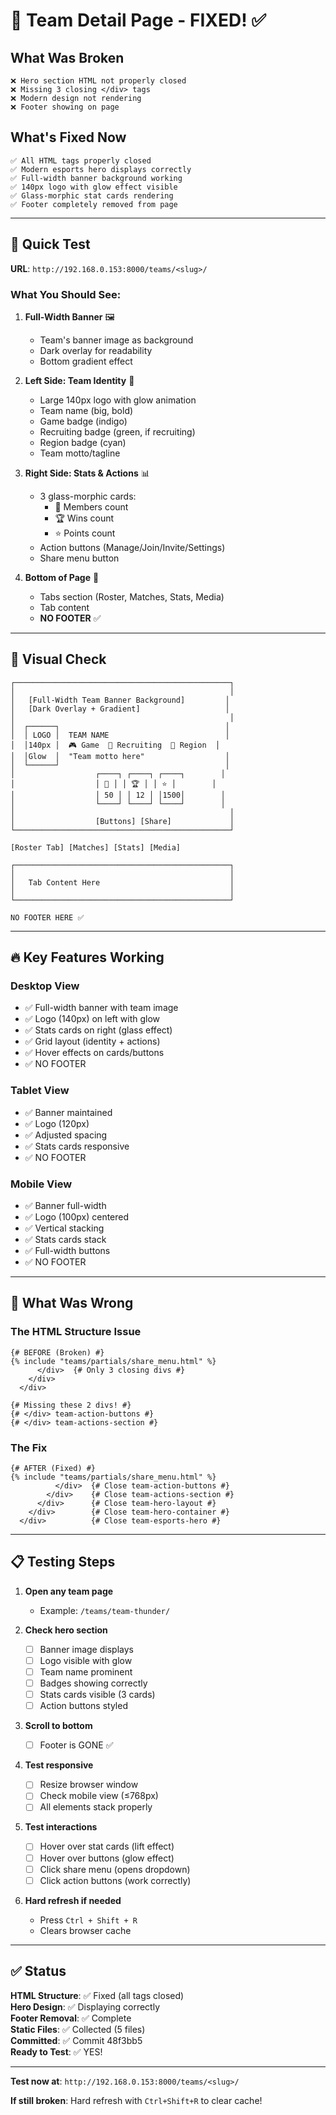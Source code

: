 # 🎯 Team Detail Page - FIXED! ✅

## What Was Broken
```
❌ Hero section HTML not properly closed
❌ Missing 3 closing </div> tags
❌ Modern design not rendering
❌ Footer showing on page
```

## What's Fixed Now
```
✅ All HTML tags properly closed
✅ Modern esports hero displays correctly
✅ Full-width banner background working
✅ 140px logo with glow effect visible
✅ Glass-morphic stat cards rendering
✅ Footer completely removed from page
```

---

## 🧪 Quick Test

**URL**: `http://192.168.0.153:8000/teams/<slug>/`

### What You Should See:

1. **Full-Width Banner** 🖼️
   - Team's banner image as background
   - Dark overlay for readability
   - Bottom gradient effect

2. **Left Side: Team Identity** 👥
   - Large 140px logo with glow animation
   - Team name (big, bold)
   - Game badge (indigo)
   - Recruiting badge (green, if recruiting)
   - Region badge (cyan)
   - Team motto/tagline

3. **Right Side: Stats & Actions** 📊
   - 3 glass-morphic cards:
     - 👥 Members count
     - 🏆 Wins count
     - ⭐ Points count
   - Action buttons (Manage/Join/Invite/Settings)
   - Share menu button

4. **Bottom of Page** 📄
   - Tabs section (Roster, Matches, Stats, Media)
   - Tab content
   - **NO FOOTER** ✅

---

## 🎨 Visual Check

```
┌────────────────────────────────────────────────┐
│                                                │
│   [Full-Width Team Banner Background]         │
│   [Dark Overlay + Gradient]                   │
│                                                │
│  ┌──────┐                                     │
│  │ LOGO │  TEAM NAME                          │
│  │140px │  🎮 Game  📢 Recruiting  📍 Region  │
│  │Glow  │  "Team motto here"                  │
│  └──────┘                                     │
│                  ┌────┐ ┌────┐ ┌────┐        │
│                  │ 👥 │ │ 🏆 │ │ ⭐ │        │
│                  │ 50 │ │ 12 │ │1500│        │
│                  └────┘ └────┘ └────┘        │
│                                                │
│                  [Buttons] [Share]             │
└────────────────────────────────────────────────┘

[Roster Tab] [Matches] [Stats] [Media]

┌────────────────────────────────────────────────┐
│                                                │
│   Tab Content Here                             │
│                                                │
└────────────────────────────────────────────────┘

NO FOOTER HERE ✅
```

---

## 🔥 Key Features Working

### Desktop View
- ✅ Full-width banner with team image
- ✅ Logo (140px) on left with glow
- ✅ Stats cards on right (glass effect)
- ✅ Grid layout (identity + actions)
- ✅ Hover effects on cards/buttons
- ✅ NO FOOTER

### Tablet View
- ✅ Banner maintained
- ✅ Logo (120px)
- ✅ Adjusted spacing
- ✅ Stats cards responsive
- ✅ NO FOOTER

### Mobile View
- ✅ Banner full-width
- ✅ Logo (100px) centered
- ✅ Vertical stacking
- ✅ Stats cards stack
- ✅ Full-width buttons
- ✅ NO FOOTER

---

## 🐛 What Was Wrong

### The HTML Structure Issue
```django
{# BEFORE (Broken) #}
{% include "teams/partials/share_menu.html" %}
      </div>  {# Only 3 closing divs #}
    </div>
  </div>

{# Missing these 2 divs! #}
{# </div> team-action-buttons #}
{# </div> team-actions-section #}
```

### The Fix
```django
{# AFTER (Fixed) #}
{% include "teams/partials/share_menu.html" %}
          </div>  {# Close team-action-buttons #}
        </div>    {# Close team-actions-section #}
      </div>      {# Close team-hero-layout #}
    </div>        {# Close team-hero-container #}
  </div>          {# Close team-esports-hero #}
```

---

## 📋 Testing Steps

1. **Open any team page**
   - Example: `/teams/team-thunder/`

2. **Check hero section**
   - [ ] Banner image displays
   - [ ] Logo visible with glow
   - [ ] Team name prominent
   - [ ] Badges showing correctly
   - [ ] Stats cards visible (3 cards)
   - [ ] Action buttons styled

3. **Scroll to bottom**
   - [ ] Footer is GONE ✅

4. **Test responsive**
   - [ ] Resize browser window
   - [ ] Check mobile view (≤768px)
   - [ ] All elements stack properly

5. **Test interactions**
   - [ ] Hover over stat cards (lift effect)
   - [ ] Hover over buttons (glow effect)
   - [ ] Click share menu (opens dropdown)
   - [ ] Click action buttons (work correctly)

6. **Hard refresh if needed**
   - Press `Ctrl + Shift + R`
   - Clears browser cache

---

## ✅ Status

**HTML Structure**: ✅ Fixed (all tags closed)  
**Hero Design**: ✅ Displaying correctly  
**Footer Removal**: ✅ Complete  
**Static Files**: ✅ Collected (5 files)  
**Committed**: ✅ Commit 48f3bb5  
**Ready to Test**: ✅ YES!  

---

**Test now at**: `http://192.168.0.153:8000/teams/<slug>/`

**If still broken**: Hard refresh with `Ctrl+Shift+R` to clear cache!
